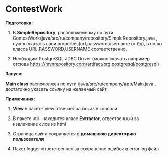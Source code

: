 # ContestWork
**Подготовка:**

1) В **SimpleRepository**, расположенному по пути ContestWork/java/src/ru/company/repository/SimpleRepository.java , нужно указать свои properties(url,password,username от бд), в полях класса URL,PASSWORD,USERNAME соответственно.

2) Необходим PostgreSQL JDBC  Driver (можно скачать например отсюда https://mvnrepository.com/artifact/org.postgresql/postgresql) 



**Запуск:**

**Main class** распололжен  по пути /java/src/ru/company/app/Main.java , достаточно указать ссылку на желаемый сайт 


**Примечания:**

1. **View** в пакете view отвечает за показ в консоли

2. В пакете util- находится класс **Extractor**, отвественный за извлечение слов из html

3. Страница сайта сохраняется в **домашнюю директорию пользователя**

4. Пакет logger ответственнен за сохранение ошибок в error.log файл
